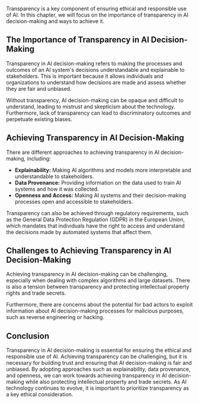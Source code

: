 

Transparency is a key component of ensuring ethical and responsible use of AI. In this chapter, we will focus on the importance of transparency in AI decision-making and ways to achieve it.

The Importance of Transparency in AI Decision-Making
----------------------------------------------------

Transparency in AI decision-making refers to making the processes and outcomes of an AI system's decisions understandable and explainable to stakeholders. This is important because it allows individuals and organizations to understand how decisions are made and assess whether they are fair and unbiased.

Without transparency, AI decision-making can be opaque and difficult to understand, leading to mistrust and skepticism about the technology. Furthermore, lack of transparency can lead to discriminatory outcomes and perpetuate existing biases.

Achieving Transparency in AI Decision-Making
--------------------------------------------

There are different approaches to achieving transparency in AI decision-making, including:

* **Explainability:** Making AI algorithms and models more interpretable and understandable to stakeholders.
* **Data Provenance:** Providing information on the data used to train AI systems and how it was collected.
* **Openness and Access:** Making AI systems and their decision-making processes open and accessible to stakeholders.

Transparency can also be achieved through regulatory requirements, such as the General Data Protection Regulation (GDPR) in the European Union, which mandates that individuals have the right to access and understand the decisions made by automated systems that affect them.

Challenges to Achieving Transparency in AI Decision-Making
----------------------------------------------------------

Achieving transparency in AI decision-making can be challenging, especially when dealing with complex algorithms and large datasets. There is also a tension between transparency and protecting intellectual property rights and trade secrets.

Furthermore, there are concerns about the potential for bad actors to exploit information about AI decision-making processes for malicious purposes, such as reverse engineering or hacking.

Conclusion
----------

Transparency in AI decision-making is essential for ensuring the ethical and responsible use of AI. Achieving transparency can be challenging, but it is necessary for building trust and ensuring that AI decision-making is fair and unbiased. By adopting approaches such as explainability, data provenance, and openness, we can work towards achieving transparency in AI decision-making while also protecting intellectual property and trade secrets. As AI technology continues to evolve, it is important to prioritize transparency as a key ethical consideration.
